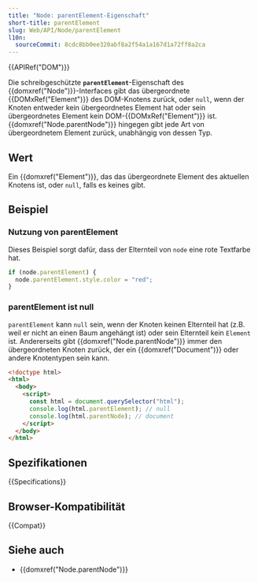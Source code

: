 ```yaml
---
title: "Node: parentElement-Eigenschaft"
short-title: parentElement
slug: Web/API/Node/parentElement
l10n:
  sourceCommit: 8cdc8bb0ee320abf8a2f54a1a167d1a72ff8a2ca
---
```


{{APIRef("DOM")}}

Die schreibgeschützte **`parentElement`**-Eigenschaft des {{domxref("Node")}}-Interfaces gibt das übergeordnete {{DOMxRef("Element")}} des DOM-Knotens zurück, oder `null`, wenn der Knoten entweder kein übergeordnetes Element hat oder sein übergeordnetes Element kein DOM-{{DOMxRef("Element")}} ist. {{domxref("Node.parentNode")}} hingegen gibt jede Art von übergeordnetem Element zurück, unabhängig von dessen Typ.

## Wert

Ein {{domxref("Element")}}, das das übergeordnete Element des aktuellen Knotens ist, oder `null`, falls es keines gibt.

## Beispiel

### Nutzung von parentElement

Dieses Beispiel sorgt dafür, dass der Elternteil von `node` eine rote Textfarbe hat.

```js
if (node.parentElement) {
  node.parentElement.style.color = "red";
}
```

### parentElement ist null

`parentElement` kann `null` sein, wenn der Knoten keinen Elternteil hat (z.B. weil er nicht an einen Baum angehängt ist) oder sein Elternteil kein `Element` ist. Andererseits gibt {{domxref("Node.parentNode")}} immer den übergeordneten Knoten zurück, der ein {{domxref("Document")}} oder andere Knotentypen sein kann.

```html
<!doctype html>
<html>
  <body>
    <script>
      const html = document.querySelector("html");
      console.log(html.parentElement); // null
      console.log(html.parentNode); // document
    </script>
  </body>
</html>
```

## Spezifikationen

{{Specifications}}

## Browser-Kompatibilität

{{Compat}}

## Siehe auch

- {{domxref("Node.parentNode")}}
